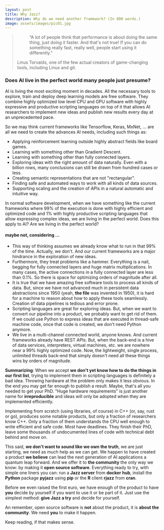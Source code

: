 ```yaml
---
layout: post
title: Why Jazz?
description: Why do we need another framework? (In 800 words.)
image: assets/images/pic01.jpg
---
```

<blockquote>
<dl>
	<dd>
		<p>“A lot of people think that performance is about doing the same thing, just doing it faster. And that's not true! If you can do
		something really fast, really well, people start using it differently."</p>
	</dd>
	<dt>Linus Torvalds, one of the few actual creators of game-changing tools, including Linux and git.</dt>
</dl></blockquote>


<h3>Does AI live in the perfect world many people just presume?</h3>

AI is living the most exciting moment in decades. All the necessary tools to explore, train and deploy deep learning models are free software.
They combine highly optimized low level CPU and GPU software with highly expressive and productive scripting languages on top
of it that allows AI researchers to implement new ideas and publish new results every day at an unprecedented pace.

So we may think current frameworks like Tensorflow, Keras, MxNet, ... are all we need to create the advances AI needs, including such things as:

<ul>
	<li>Applying reinforcement learning outside highly abstract fields like board games.</li>
	<li>Learning with something other than Gradient Descent.</li>
	<li>Learning with something other than fully connected layers.</li>
	<li>Exploring ideas with the right amount of data naturally. Even with a billion rows, many conclusions can still be drawn from hundred
	cases or less.</li>
	<li>Creating semantic representations that are not "rectangular".</li>
	<li>Finding safe and automated ways to work with all kinds of data sources.</li>
	<li>Supporting scaling and the creation of APIs in a natural automatic and intuitive way.</li>
</ul>

In normal software development, when we have something like the current frameworks where 99% of the execution is done with highly
efficient and optimized code and 1% with highly productive scripting languages that allow expressing complex ideas, we are living in the
perfect world. Does this apply to AI? Are we living in the perfect world?

<h4>maybe not, considering ...</h4>
<ul>
	<li>This way of thinking assumes we already know what to run in that 99% of the time. Actually, we don't. And our current frameworks are
	a major hindrance in the exploration of new ideas.</li>
	<li>Furthermore, they treat problems like a hammer. Everything is a nail, begging for fully connected layers and huge matrix multiplications.
	In many cases, the active connections in a fully connected layer are less than 0.1%. So there is space for optimizing orders of magnitude
	after all.</li>
	<li>It is true that we have amazing free software tools to process all kinds of data. But, since we have not advanced much in persistent
	data abstractions since 1950 (yeah, <b>the file</b> was invented in 1950), it is hard for a machine to reason about how to apply these
	tools seamlessly. Creation of data pipelines is tedious and error prone.</li>
	<li>Scripting languages are great for exploring ideas. But, when we want to convert our pipeline into a product, we probably want to get
	rid of them. If we could use Python to express ideas that are executed in thread-safe machine code, once that code is created, we don't
	need Python anymore.</li>
	<li>We live in a multi-channel connected world, anyone knows. And current frameworks already have REST APIs. But, when the back-end is a
	hive of data services, interpreters, virtual machines, etc. we are nowhere near a 99% highly optimized code. Now, the lightweight, single
	process, unlimited threads back-end that simply doesn't need all these things wins by orders of magnitude.</li>
</ul>

**Summarizing**: When we accept **we don't yet know how to do the things in our first list**, trying to implement them in scripting languages is
definitely a bad idea. Throwing hardware at the problem only makes it less obvious. In the end you may get far enough to publish a result. Maybe,
that's all you needed to get your PhD. "Huge hardware requirements" is just another name for **irreproducible** and ideas will only be adopted
when they are implemented efficiently.

Implementing from scratch (using libraries, of course) in C++ (or, say, rust or go), produces some notable products, but only a fraction of
researchers know C++. Only a fraction of them understands the CPU well enough to write efficient and safe code. Most have deadlines.
They finish their PhD, leave some thousands of undocumented lines of code with technical debt behind and move on.

This said, **we don't want to sound like we own the truth**, we are just starting, we need as much help as we can get. We happen to have created
a product **we believe** can lead the next generation of AI applications a quantum leap forward. And we offer it to **the community** the only
way we know: by making it **open source software**. Everything ready to try, with simple one liners you can: run a **Jazz server** from **docker**
**hub**, install the **Python** package **pyjazz** using **pip** or the **R** client **rjazz** from **cran**.

Before we even raised the first euro, we have enough of the product to have <b>you</b> decide by yourself if you want to use it or be part
of it. Just use the simplest method: <b>give Jazz a try</b> and decide for yourself.

An remember, open source software is **not** about the product, it is **about the community**. We need **you** to make it happen.


Keep reading, if that makes sense.
